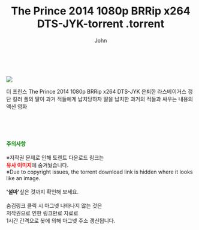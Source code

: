 ﻿---
layout: post
title:  "                   The Prince 2014 1080p BRRip x264 DTS-JYK-torrent                .torrent"
author: John
categories: [ 영화 ]
tags: [  ]
image: https://torrentrj58.com/uploadfile/full/78d5f828096476cb8265f09a63f92f821bd5b29f.jpg 
description: "                   The Prince 2014 1080p BRRip x264 DTS-JYK-torrent                 torrent 정보 공유"
toc: true
toc_sticky: true
---

<br>
<p><img src="https://torrentrj58.com/uploadfile/full/78d5f828096476cb8265f09a63f92f821bd5b29f.jpg"/></p>
 더 프린스 The Prince 2014 1080p BRRip x264 DTS-JYK 은퇴한 라스베이거스 갱단 킬러 폴의 딸이 과거 적들에게 납치당하자 딸을 납치한 과거의 적들과 싸우는 내용의 액션 영화 
    
<br><br><br>
<p data-ke-size="size16"><b><span style="color: green;">주의사항</span></b><br /><br />※저작권 문제로 인해 토렌트 다운로드 링크는<br /><b><span style="color: red;">유사 이미지</span></b>에 숨겨뒀습니다.<br />※Due to copyright issues, the torrent download link is hidden where it looks like an image.<br /><br /><b>'설마'</b>싶은 것까지 확인해 보세요.<br /><br />숨김링크 클릭 시 마그넷 나타나지 않는 것은<br />저작권으로 인한 링크만료 자료로<br />1시간 간격으로 봇에 의해 마그넷 주소 갱신됩니다.</p>
